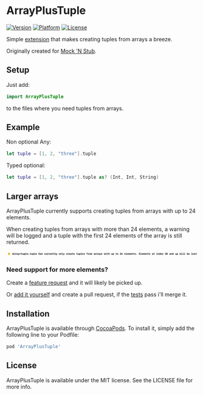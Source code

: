 # ArrayPlusTuple

 [![Version](http://img.shields.io/cocoapods/v/ArrayPlusTuple.svg?style=flat)](http://cocoapods.org/pods/Zoomy) [![Platform](http://img.shields.io/cocoapods/p/ArrayPlusTuple.svg?style=flat)](http://cocoapods.org/pods/Zoomy) [![License](http://img.shields.io/cocoapods/l/ArrayPlusTuple.svg?style=flat)](LICENSE)

Simple [extension](https://github.com/mennolovink/ArrayPlusTuple/blob/develop/ArrayPlusTuple/Classes/Array%2Btuple.swift) that makes creating tuples from arrays a breeze. 

Originally created for [Mock 'N Stub](https://github.com/mennolovink/Mock-N-stub).

## Setup

Just add:

```Swift
import ArrayPlusTuple
```

to the files where you need tuples from arrays.

## Example

Non optional Any:

```Swift
let tuple = [1, 2, "three"].tuple
```

Typed optional:

```Swift
let tuple = [1, 2, "three"].tuple as? (Int, Int, String)
```

## Larger arrays

ArrayPlusTuple currently supports creating tuples from arrays with up to 24 elements. 

When creating tuples from arrays with more than 24 elements, a warning will be logged and a tuple with the first 24 elements of the array is still returned.

![Screenshot Missing](Art/Warning.png)

### Need support for more elements?

Create a [feature request](https://github.com/mennolovink/ArrayPlusTuple/issues/new) and it will likely be picked up.

Or [add it yourself](https://github.com/mennolovink/ArrayPlusTuple/blob/develop/ArrayPlusTuple/Classes/Array%2Btuple.swift) and create a pull request, if the [tests](http://htmlpreview.github.io/?https://github.com/mennolovink/ArrayPlusTuple/blob/develop/fastlane/test_output/report.html) pass i'll merge it.

## Installation

ArrayPlusTuple is available through [CocoaPods](https://cocoapods.org). To install it, simply add the following line to your Podfile:

```ruby
pod 'ArrayPlusTuple'
```

## License

ArrayPlusTuple is available under the MIT license. See the LICENSE file for more info.
